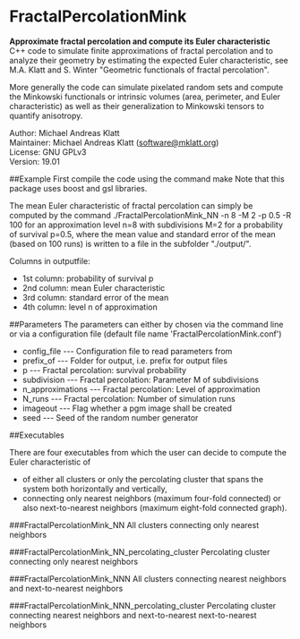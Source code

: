 # FractalPercolationMink
**Approximate fractal percolation and compute its Euler characteristic**  
C++ code to simulate finite approximations of fractal percolation and to
analyze their geometry by estimating the expected Euler characteristic, see
M.A. Klatt and S. Winter "Geometric functionals of fractal percolation".

More generally the code can simulate pixelated random sets and compute the
Minkowski functionals or intrinsic volumes (area, perimeter, and Euler
characteristic) as well as their generalization to Minkowski tensors to
quantify anisotropy.

Author: Michael Andreas Klatt  
Maintainer: Michael Andreas Klatt (<software@mklatt.org>)  
License: GNU GPLv3  
Version: 19.01

##Example
First compile the code using the command
                       make
Note that this package uses boost and gsl libraries.

The mean Euler characteristic of fractal percolation can simply be
computed by the command
                       ./FractalPercolationMink_NN -n 8 -M 2 -p 0.5 -R 100
for an approximation level n=8 with subdivisions M=2 for a probability
of survival p=0.5, where the mean value and standard error of the mean
(based on 100 runs) is written to a file in the subfolder "./output/".

Columns in outputfile:
 * 1st column: probability of survival p
 * 2nd column: mean Euler characteristic
 * 3rd column: standard error of the mean
 * 4th column: level n of approximation

##Parameters
The parameters can either by chosen via the command line or via a
configuration file (default file name 'FractalPercolationMink.conf')

 * config_file ---       Configuration file to read parameters from
 * prefix_of ---         Folder for output, i.e. prefix for output files
 * p ---                 Fractal percolation: survival probability
 * subdivision ---       Fractal percolation: Parameter M of subdivisions
 * n_approximations ---  Fractal percolation: Level of approximation
 * N_runs ---            Fractal percolation: Number of simulation runs
 * imageout ---          Flag whether a pgm image shall be created
 * seed ---              Seed of the random number generator

##Executables

There are four executables from which the user can decide to compute the
Euler characteristic of
* of either all clusters or only the percolating cluster that spans the
  system both horizontally and vertically,
* connecting only nearest neighbors (maximum four-fold connected) or
  also next-to-nearest neighbors (maximum eight-fold connected graph).

###FractalPercolationMink_NN
All clusters connecting only nearest neighbors

###FractalPercolationMink_NN_percolating_cluster
Percolating cluster connecting only nearest neighbors

###FractalPercolationMink_NNN
All clusters connecting nearest neighbors and next-to-nearest
neighbors

###FractalPercolationMink_NNN_percolating_cluster
Percolating cluster connecting nearest neighbors and next-to-nearest
next-to-nearest neighbors 

